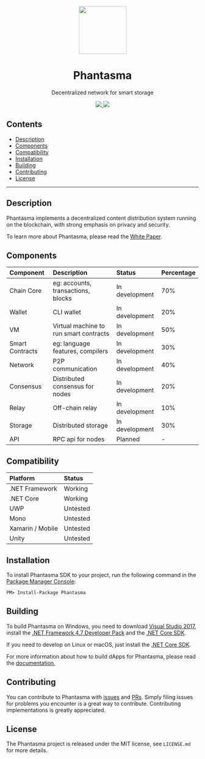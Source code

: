 <p align="center">
  <img
    src="https://phantasma.io/img/phantasma_color.png"
    width="125px"
  >
</p>

<h1 align="center">Phantasma</h1>

<p align="center">
  Decentralized network for smart storage
</p>

<p align="center">      
  <a href="https://travis-ci.org/phantasma-io/PhantasmaChain">
    <img src="https://travis-ci.org/phantasma-io/PhantasmaChain.svg?branch=master">
  </a>
  <a href="https://github.com/phantasma-io/PhantasmaChain/blob/master/LICENSE">
    <img src="https://img.shields.io/badge/license-MIT-blue.svg">
  </a>

</p>

## Contents

- [Description](#description)
- [Components](#components)
- [Compatibility](#compatibility)
- [Installation](#installation)
- [Building](#building)
- [Contributing](#contributing)
- [License](#license)

---

## Description

Phantasma implements a decentralized content distribution system running on the blockchain, with strong emphasis on privacy and security.

To learn more about Phantasma, please read the [White Paper](https://phantasma.io/phantasma_whitepaper.pdf).

## Components

Component	| Description	| Status	| Percentage
:---------------------- | :------------ | :------------  | :------------ 
Chain Core 		| eg: accounts, transactions, blocks | In development | 70%
Wallet | CLI wallet | In development | 20%
VM 		| Virtual machine to run smart contracts | In development | 50%
Smart Contracts | eg: language features, compilers | In development | 30%
Network 			| P2P communication | In development | 40%
Consensus | Distributed consensus for nodes | In development | 20%
Relay | Off-chain relay | In development | 10%
Storage | Distributed storage | In development| 30%
API 			| RPC api for nodes | Planned | -

## Compatibility

Platform 		| Status
:---------------------- | :------------
.NET Framework 		| Working
.NET Core 		| Working
UWP 			| Untested
Mono 			| Untested
Xamarin / Mobile 	| Untested
Unity 			| Untested

## Installation

To install Phantasma SDK to your project, run the following command in the [Package Manager Console](https://docs.nuget.org/ndocs/tools/package-manager-console):

```
PM> Install-Package Phantasma
```

## Building

To build Phantasma on Windows, you need to download [Visual Studio 2017](https://www.visualstudio.com/products/visual-studio-community-vs), install the [.NET Framework 4.7 Developer Pack](https://www.microsoft.com/en-us/download/details.aspx?id=55168) and the [.NET Core SDK](https://www.microsoft.com/net/core).

If you need to develop on Linux or macOS, just install the [.NET Core SDK](https://www.microsoft.com/net/core).

For more information about how to build dApps for Phantasma, please read the [documentation](http://phantasma.io/development),

## Contributing

You can contribute to Phantasma with [issues](https://github.com/PhantasmaProtocol/PhantasmaChain/issues) and [PRs](https://github.com/PhantasmaProtocol/PhantasmaChain/pulls). Simply filing issues for problems you encounter is a great way to contribute. Contributing implementations is greatly appreciated.


## License

The Phantasma project is released under the MIT license, see `LICENSE.md` for more details.